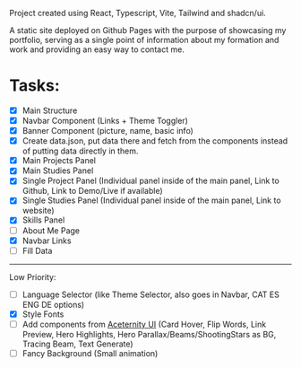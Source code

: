 Project created using React, Typescript, Vite, Tailwind and shadcn/ui.

A static site deployed on Github Pages with the purpose of showcasing my portfolio, serving as a single point of information about my formation and work and providing an easy way to contact me.

# Tasks: 
- [X] Main Structure
- [X] Navbar Component (Links + Theme Toggler)
- [X] Banner Component (picture, name, basic info)
- [X] Create data.json, put data there and fetch from the components instead of putting data directly in them.
- [X] Main Projects Panel
- [X] Main Studies Panel
- [X] Single Project Panel (Individual panel inside of the main panel, Link to Github, Link to Demo/Live if available)
- [X] Single Studies Panel (Individual panel inside of the main panel, Link to website)
- [X] Skills Panel
- [ ] About Me Page
- [X] Navbar Links  
- [ ] Fill Data 
<hr />  
Low Priority:

- [ ] Language Selector (like Theme Selector, also goes in Navbar, CAT ES ENG DE options)
- [X] Style Fonts
- [ ] Add components from [Aceternity UI](https://ui.aceternity.com) (Card Hover, Flip Words, Link Preview, Hero Highlights, Hero Parallax/Beams/ShootingStars as BG, Tracing Beam, Text Generate)
- [ ] Fancy Background (Small animation) 

